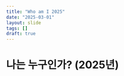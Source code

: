 ```yaml
---
title: "Who am I 2025"
date: "2025-03-01"
layout: slide
tags: []
draft: true
---
```


# 나는 누구인가? (2025년)
